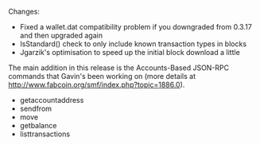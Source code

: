 Changes:
* Fixed a wallet.dat compatibility problem if you downgraded from 0.3.17 and then upgraded again
* IsStandard() check to only include known transaction types in blocks
* Jgarzik's optimisation to speed up the initial block download a little

The main addition in this release is the Accounts-Based JSON-RPC commands that Gavin's been working on (more details at http://www.fabcoin.org/smf/index.php?topic=1886.0).  
* getaccountaddress
* sendfrom
* move
* getbalance
* listtransactions

